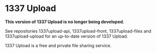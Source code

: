 1337 Upload
===========

**This version of 1337 Upload is no longer being developed.**

See repositories 1337upload-api, 1337upload-front, 1337upload-files and 1337upload-upload for an up-to-date version of 1337 Upload.

1337 Upload is a free and private file sharing service.
